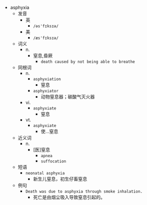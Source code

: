 - asphyxia
  - 发音
    - 英
      - `/əs'fɪksɪə/`
    - 美
      - `/æs'fɪksɪə/`
  - 词义
    - n.
      - 窒息,昏厥
        - `death caused by not being able to breathe`
  - 同根词
    - n.
      - `asphyxiation`
        - 窒息
      - `asphyxiator`
        - 动物窒息器；碳酸气灭火器
    - vi.
      - `asphyxiate`
        - 窒息
    - vt.
      - `asphyxiate`
        - 使…窒息
  - 近义词
    - n.
      - [医]窒息
        - `apnea`
        - `suffocation`
  - 短语
    - `neonatal asphyxia`
      - 新生儿窒息，初生仔畜窒息 
  - 例句
    - `Death was due to asphyxia through smoke inhalation.`
      - 死亡是由烟尘吸入导致窒息引起的。

